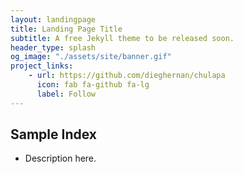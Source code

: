 ```yaml
---
layout: landingpage
title: Landing Page Title
subtitle: A free Jekyll theme to be released soon.
header_type: splash
og_image: "./assets/site/banner.gif"
project_links:
    - url: https://github.com/dieghernan/chulapa
      icon: fab fa-github fa-lg
      label: Follow
---
```


## Sample Index
- Description here.
